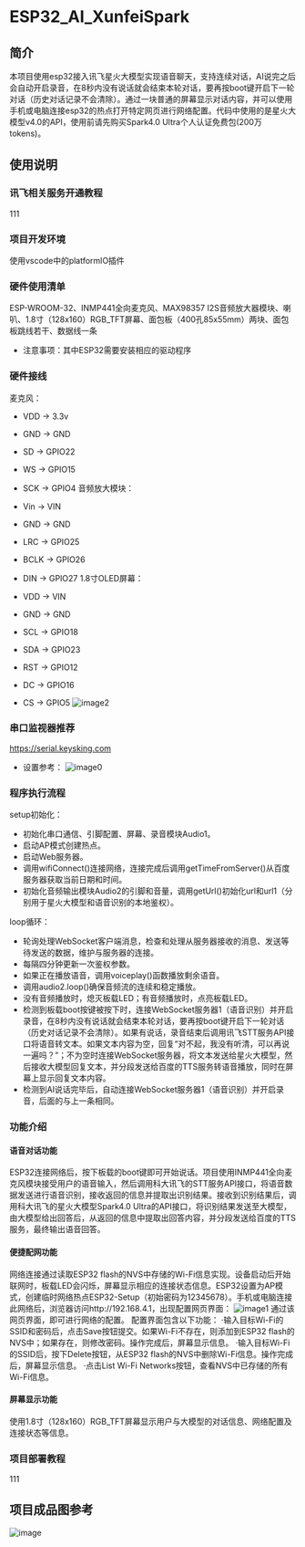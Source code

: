 # ESP32_AI_XunfeiSpark
## 简介
本项目使用esp32接入讯飞星火大模型实现语音聊天，支持连续对话，AI说完之后会自动开启录音，在8秒内没有说话就会结束本轮对话，要再按boot键开启下一轮对话（历史对话记录不会清除）。通过一块普通的屏幕显示对话内容，并可以使用手机或电脑连接esp32的热点打开特定网页进行网络配置。代码中使用的是星火大模型v4.0的API，使用前请先购买Spark4.0 Ultra个人认证免费包(200万tokens)。
## 使用说明
### 讯飞相关服务开通教程
111
### 项目开发环境
使用vscode中的platformIO插件
### 硬件使用清单
ESP-WROOM-32、INMP441全向麦克风、MAX98357 I2S音频放大器模块、喇叭、1.8寸（128x160）RGB_TFT屏幕、面包板（400孔85x55mm）两块、面包板跳线若干、数据线一条
- 注意事项：其中ESP32需要安装相应的驱动程序
### 硬件接线
麦克风：
- VDD -> 3.3v
- GND -> GND
- SD -> GPIO22
- WS -> GPIO15
- SCK -> GPIO4
音频放大模块：  

- Vin -> VIN
- GND -> GND
- LRC -> GPIO25
- BCLK -> GPIO26
- DIN -> GPIO27
1.8寸OLED屏幕：  
- VDD -> VIN
- GND -> GND
- SCL -> GPIO18
- SDA -> GPIO23
- RST -> GPIO12
- DC -> GPIO16
- CS -> GPIO5
![image2](./images/connection.png)
### 串口监视器推荐
https://serial.keysking.com
- 设置参考：
![image0](./images/set.png)
### 程序执行流程
setup初始化：
- 初始化串口通信、引脚配置、屏幕、录音模块Audio1。
- 启动AP模式创建热点。
- 启动Web服务器。
- 调用wifiConnect()连接网络，连接完成后调用getTimeFromServer()从百度服务器获取当前日期和时间。
- 初始化音频输出模块Audio2的引脚和音量，调用getUrl()初始化url和url1（分别用于星火大模型和语音识别的本地鉴权）。

loop循环：
- 轮询处理WebSocket客户端消息，检查和处理从服务器接收的消息、发送等待发送的数据，维护与服务器的连接。
- 每隔四分钟更新一次鉴权参数。
- 如果正在播放语音，调用voiceplay()函数播放剩余语音。
- 调用audio2.loop()确保音频流的连续和稳定播放。
- 没有音频播放时，熄灭板载LED；有音频播放时，点亮板载LED。
- 检测到板载boot按键被按下时，连接WebSocket服务器1（语音识别）并开启录音，在8秒内没有说话就会结束本轮对话，要再按boot键开启下一轮对话（历史对话记录不会清除）。如果有说话，录音结束后调用讯飞STT服务API接口将语音转文本。如果文本内容为空，回复“对不起，我没有听清，可以再说一遍吗？”；不为空时连接WebSocket服务器，将文本发送给星火大模型，然后接收大模型回复文本，并分段发送给百度的TTS服务转语音播放，同时在屏幕上显示回复文本内容。
- 检测到AI说话完毕后，自动连接WebSocket服务器1（语音识别）并开启录音，后面的与上一条相同。
### 功能介绍
#### 语音对话功能
ESP32连接网络后，按下板载的boot键即可开始说话。项目使用INMP441全向麦克风模块接受用户的语音输入，然后调用科大讯飞的STT服务API接口，将语音数据发送进行语音识别，接收返回的信息并提取出识别结果。接收到识别结果后，调用科大讯飞的星火大模型Spark4.0 Ultra的API接口，将识别结果发送至大模型，由大模型给出回答后，从返回的信息中提取出回答内容，并分段发送给百度的TTS服务，最终输出语音回答。
#### 便捷配网功能
网络连接通过读取ESP32 flash的NVS中存储的Wi-Fi信息实现。设备启动后开始联网时，板载LED会闪烁，屏幕显示相应的连接状态信息。ESP32设置为AP模式，创建临时网络热点ESP32-Setup（初始密码为12345678）。手机或电脑连接此网络后，浏览器访问http://192.168.4.1，出现配置网页界面：
![image1](./images/wifiset.jpg)
通过该网页界面，即可进行网络的配置。
配置界面包含以下功能：
·输入目标Wi-Fi的SSID和密码后，点击Save按钮提交。如果Wi-Fi不存在，则添加到ESP32 flash的NVS中；如果存在，则修改密码。操作完成后，屏幕显示信息。
·输入目标Wi-Fi的SSID后，按下Delete按钮，从ESP32 flash的NVS中删除Wi-Fi信息。操作完成后，屏幕显示信息。
·点击List Wi-Fi Networks按钮，查看NVS中已存储的所有Wi-Fi信息。
#### 屏幕显示功能
使用1.8寸（128x160）RGB_TFT屏幕显示用户与大模型的对话信息、网络配置及连接状态等信息。
### 项目部署教程
111
## 项目成品图参考
![image](./images/results.jpg)